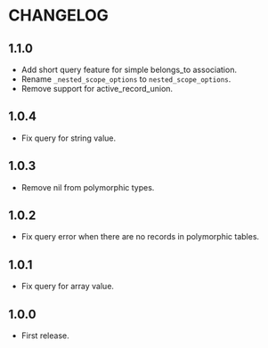 # CHANGELOG

## 1.1.0

* Add short query feature for simple belongs_to association.
* Rename `_nested_scope_options` to `nested_scope_options`.
* Remove support for active_record_union.

## 1.0.4

* Fix query for string value.

## 1.0.3

* Remove nil from polymorphic types.

## 1.0.2

* Fix query error when there are no records in polymorphic tables.

## 1.0.1

* Fix query for array value.

## 1.0.0

* First release.
